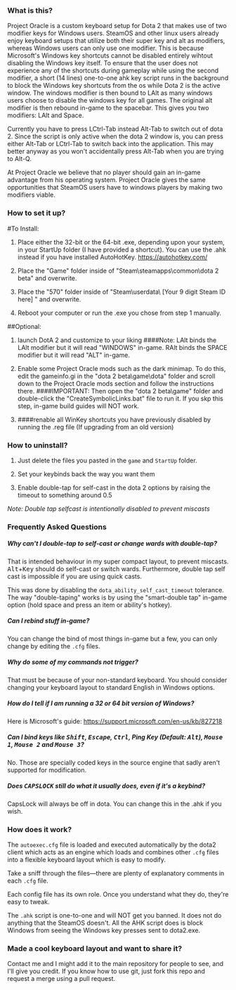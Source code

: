 ### What is this?

Project Oracle is a custom keyboard setup for Dota 2 that makes use of two modifier keys for Windows users. SteamOS and other linux users already enjoy keyboard setups that utilize both their super key and alt as modifiers, whereas Windows users can only use one modifier. This is because Microsoft's Windows key shortcuts cannot be disabled entirely wihtout disabling the Windows key itself. To ensure that the user does not experience any of the shortcuts during gameplay while using the second modifier, a short (14 lines) one-to-one ahk key script runs in the background to block the Windows key shortcuts from the os while Dota 2 is the active window. The windows modifier is then bound to LAlt as many windows users choose to disable the windows key for all games. The original alt modifier is then rebound in-game to the spacebar. This gives you two modifiers: LAlt and Space.

Currently you have to press LCtrl-Tab instead Alt-Tab to switch out of dota 2. Since the script is only active when the dota 2 window is, you can press either Alt-Tab or LCtrl-Tab to switch back into the application. This may better anyway as you won't accidentally press Alt-Tab when you are trying to Alt-Q.

At Project Oracle we believe that no player should gain an in-game advantage from his operating system. Project Oracle gives the same opportunities that SteamOS users have to windows players by making two modifiers viable.

### How to set it up?
#To Install:

1. Place either the 32-bit or the 64-bit .exe, depending upon your system, in your StartUp folder (I have provided a shortcut).
   You can use the .ahk instead if you have installed AutoHotKey. https://autohotkey.com/

2. Place the "Game" folder inside of "Steam\steamapps\common\dota 2 beta" and overwrite.

4. Place the "570" folder inside of "Steam\userdata\ [Your 9 digit Steam ID here] " and overwrite.

5. Reboot your computer or run the .exe you chose from step 1 manually.

##Optional:

1. launch DotA 2 and customize to your liking
####Note: LAlt binds the LAlt modifier but it will read "WINDOWS" in-game. RAlt binds the SPACE modifier but it will read "ALT" in-game.

2. Enable some Project Oracle mods such as the dark minimap. To do this, edit the gameinfo.gi in the "dota 2 beta\game\dota" folder and scroll down to the Project Oracle mods section and follow the instructions there. 
####IMPORTANT: Then open the "dota 2 beta\game" folder and double-click the "CreateSymbolicLinks.bat" file to run it. If you skp this step, in-game build guides will NOT work.

3. ####renable all WinKey shortcuts you have previously disabled by running the .reg file (If upgrading from an old version)


### How to uninstall?

1. Just delete the files you pasted in the `game` and `StartUp` folder.

2. Set your keybinds back the way you want them

3. Enable double-tap for self-cast in the dota 2 options by raising the timeout to something around 0.5

*Note: Double tap selfcast is intentionally disabled to prevent miscasts*


### Frequently Asked Questions

##### Why can't I double-tap to self-cast or change wards with double-tap?

That is intended behaviour in my super compact layout, to prevent miscasts. <kbd>Alt</kbd>+<kbd>Key</kbd> should do self-cast or switch wards. Furthermore, double tap self cast is impossible if you are using quick casts.

This was done by disabling the `dota_ability_self_cast_timeout` tolerance. The way "double-taping" works is by using the "smart-double tap" in-game option (hold space and press an item or ability's hotkey).

##### Can I rebind stuff in-game?

You can change the bind of most things in-game but a few, you can only change by editing the `.cfg` files.

##### Why do some of my commands not trigger?

That must be because of your non-standard keyboard. You should consider changing your keyboard layout to standard English in Windows options.

##### How do I tell if I am running a 32 or 64 bit version of Windows?

Here is Microsoft's guide: https://support.microsoft.com/en-us/kb/827218

##### Can I bind keys like <kbd>Shift</kbd>, <kbd>Escape</kbd>, <kbd>Ctrl</kbd>, Ping Key (Default: <kbd>Alt</kbd>), <kbd>Mouse 1</kbd>, <kbd>Mouse 2</kbd> and <kbd>Mouse 3</kbd>?

No. Those are specially coded keys in the source engine that sadly aren't supported for modification.


##### Does <kbd>CAPSLOCK</kbd> still do what it usually does, even if it's a keybind?

CapsLock will always be off in dota. You can change this in the .ahk if you wish.

### How does it work?

The `autoexec.cfg` file is loaded and executed automatically by the dota2 client which acts as an engine which loads and combines other `.cfg` files into a flexible keyboard layout which is easy to modify.

Take a sniff through the files—there are plenty of explanatory comments in each `.cfg` file.

Each config file has its own role. Once you understand what they do, they're easy to tweak.

The `.ahk` script is one-to-one and will NOT get you banned. It does not do anything that the SteamOS doesn't. All the AHK script does is block Windows from seeing the Windows key presses sent to dota2.exe.


### Made a cool keyboard layout and want to share it?

Contact me and I might add it to the main repository for people to see, and I'll give you credit.
If you know how to use git, just fork this repo and request a merge using a pull request.
